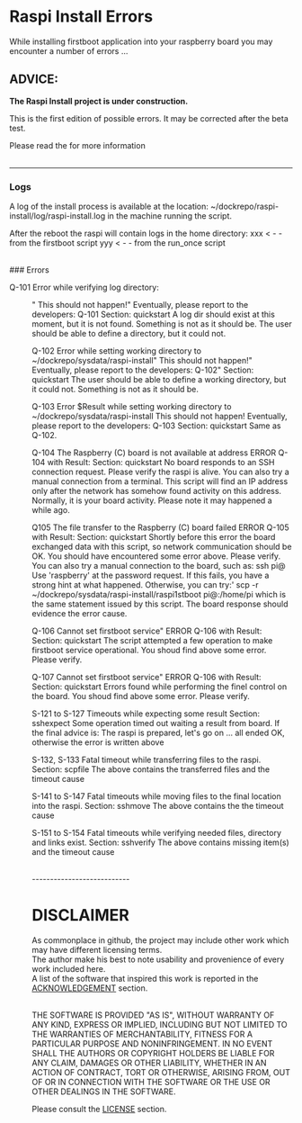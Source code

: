 # Raspi Install Errors

While installing firstboot application into your raspberry board you may encounter a number of errors ...
<br />



ADVICE:
----

**The Raspi Install project is under construction.**  

This is the first edition of possible errors. It may be corrected after the beta test.

Please read the <link to README.md> for more information  
<br/>

----

### Logs

A log of the install process is available at the location:
    ~/dockrepo/raspi-install/log/raspi-install.log
in the machine running the script.

After the reboot the raspi will contain logs in the home directory:
xxx
 < - - from the firstboot script
yyy
 < - - from the run_once script


<br />
### Errors


Q-101
  Error <xx> while verifying log directory: <Dir name>"
  This should not happen!"
  Eventually, please report to the developers: Q-101
  Section: quickstart
A log dir should exist at this moment, but it is not found. Something is not as it should be. The user should be able to define a directory, but it could not.

Q-102
  Error <xx> while setting working directory to ~/dockrepo/sysdata/raspi-install"
  This should not happen!"
  Eventually, please report to the developers: Q-102"
  Section: quickstart
The user should be able to define a working directory, but it could not. Something is not as it should be.    

Q-103
  Error $Result while setting working directory to ~/dockrepo/sysdata/raspi-install
  This should not happen!
  Eventually, please report to the developers: Q-103
  Section: quickstart
Same as Q-102.

  Q-104
  The Raspberry (C) board is not available at address <RaspiIp>
  ERROR Q-104 with Result: <xx>
  Section: quickstart
No board responds to an SSH connection request.
Please verify the raspi is alive. You can also try a manual connection from a terminal.
This script will find an IP address only after the network has somehow found activity on this address. Normally, it is your board activity. Please note it may happened a while ago.

  Q105
  The file transfer to the Raspberry (C) board failed
  ERROR Q-105 with Result: <xx>
  Section: quickstart
 Shortly before this error the board exchanged data with this script, so network communication should be OK.
You should have encountered some error above. Please verify.
You can also try a manual connection to the board, such as:
   ssh pi@<Board IP address>
Use 'raspberry' at the password request.
If this fails, you have a strong hint at what happened.
Otherwise, you can try:'
    scp -r ~/dockrepo/sysdata/raspi-install/raspi1stboot pi@<board IP address>:/home/pi
which is the same statement issued by this script. The board response should evidence the error cause.



  Q-106
  Cannot set firstboot service"
  ERROR Q-106 with Result: <xx>
  Section: quickstart
The script attempted a few operation to make firstboot service operational.
You shoud find above some error. Please verify.



  Q-107
  Cannot set firstboot service"
  ERROR Q-106 with Result: 
  Section: quickstart
Errors found while performing the finel control on the board.
You shoud find above some error. Please verify.



   S-121 to S-127
   Timeouts while expecting some result
    Section: sshexpect
   Some operation timed out waiting a result from board. 
   If the final advice is:
       The raspi is prepared, let's go on ...
   all ended OK, otherwise the error is written above



  S-132, S-133
     Fatal timeout while transferring files to the raspi.
     Section: scpfile
  The above contains the transferred files and the timeout cause



  S-141 to S-147
   Fatal timeouts while moving files to the final location into the raspi.
   Section: sshmove
 The above contains the the timeout cause



  S-151 to S-154
  Fatal timeouts while verifying needed files, directory and links exist.
   Section: sshverify
 The above contains missing item(s) and the timeout cause






<br />
---------------------------

# DISCLAIMER

As commonplace in github, the project may include other work which may have different licensing terms.  
The author make his best to note usability and provenience of every work included here.  
A list of the software that inspired this work is reported in the [ACKNOWLEDGEMENT](https://github.com/fpirri/gothings-raspi-install/blob/master/ACKNOWLEDGEMENT.md) section.  
<br/>

THE SOFTWARE IS PROVIDED "AS IS", WITHOUT WARRANTY OF ANY KIND, EXPRESS OR
IMPLIED, INCLUDING BUT NOT LIMITED TO THE WARRANTIES OF MERCHANTABILITY,
FITNESS FOR A PARTICULAR PURPOSE AND NONINFRINGEMENT. IN NO EVENT SHALL THE
AUTHORS OR COPYRIGHT HOLDERS BE LIABLE FOR ANY CLAIM, DAMAGES OR OTHER
LIABILITY, WHETHER IN AN ACTION OF CONTRACT, TORT OR OTHERWISE, ARISING FROM,
OUT OF OR IN CONNECTION WITH THE SOFTWARE OR THE USE OR OTHER DEALINGS IN THE
SOFTWARE.

Please consult the [LICENSE](https://github.com/fpirri/gothings-raspi-install/blob/master/LICENSE) section.
